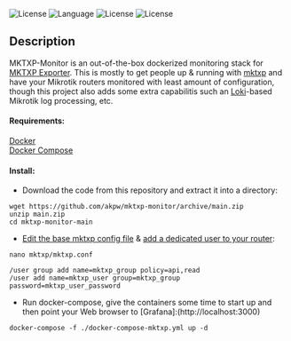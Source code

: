 ![License](https://img.shields.io/badge/License-GNU%20GPL-blue.svg)
![Language](https://img.shields.io/badge/docker-%230db7ed.svg)
![License](https://img.shields.io/badge/mikrotik-routeros-orange)
![License](https://img.shields.io/badge/prometheus-exporter-blueviolet)

## Description
MKTXP-Monitor is an out-of-the-box dockerized monitoring stack for [MKTXP Exporter](https://github.com/akpw/mktxp). This is mostly to get people up & running with [mktxp](https://github.com/akpw/mktxp) and have your Mikrotik routers monitored with least amount of configuration, though this project also adds some extra capabilitis such an [Loki](https://grafana.com/docs/loki/latest/?tech=target&pg=oss-loki&plcmt=quick-links&cta=A)-based Mikrotik log processing, etc. 


#### Requirements:
[Docker](https://docs.docker.com/get-docker/)\
[Docker Compose](https://docs.docker.com/compose/install/)


#### Install:
 - Download the code from this repository and extract it into a directory:
```
wget https://github.com/akpw/mktxp-monitor/archive/main.zip
unzip main.zip
cd mktxp-monitor-main
```

- [Edit the base mktxp config file]((https://github.com/akpw/mktxp#getting-started)) & [add a dedicated user to your router](https://github.com/akpw/mktxp#mikrotik-device-config):
```
nano mktxp/mktxp.conf
```

```
/user group add name=mktxp_group policy=api,read
/user add name=mktxp_user group=mktxp_group password=mktxp_user_password
```

 - Run docker-compose, give the containers some time to start up and then point your Web browser to [Grafana]:(http://localhost:3000)
```
docker-compose -f ./docker-compose-mktxp.yml up -d
```

